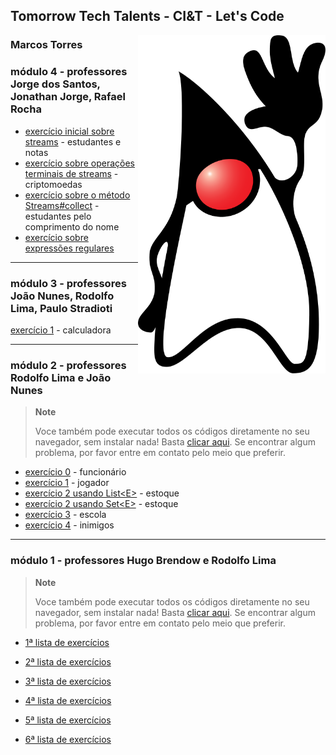 ## Tomorrow Tech Talents - CI&T - Let's Code

<img width="300px" align="right" src="https://raw.githubusercontent.com/TomorrowTechTalents/.github/development/Duke_(Java_mascot)_waving.svg"/>

### Marcos Torres

### módulo 4 - professores Jorge dos Santos, Jonathan Jorge, Rafael Rocha

- [exercício inicial sobre streams](https://github.com/TomorrowTechTalents/module4/tree/development/src/streams) - estudantes e notas
- [exercício sobre operações terminais de streams](https://github.com/TomorrowTechTalents/module4/tree/development/src/cryptosimulator) - criptomoedas
- [exercício sobre o método Streams#collect](https://github.com/TomorrowTechTalents/module4/tree/development/src/collector) - estudantes pelo comprimento do nome
- [exercício sobre expressões regulares](https://github.com/TomorrowTechTalents/module4/tree/development/src/regularexpressions)

---

### módulo 3 - professores João Nunes,  Rodolfo Lima, Paulo Stradioti

[exercício 1](https://github.com/TomorrowTechTalents/module3/tree/development/src/exercise01) - calculadora

---

### módulo 2 - professores Rodolfo Lima e João Nunes

> **Note**
> 
> Voce também pode executar todos os códigos diretamente no seu navegador, sem instalar nada! Basta [clicar aqui](https://replit.com/@MarcosTorres7/module2). Se encontrar algum problema, por favor entre em contato pelo meio que preferir.

- [exercício 0](https://github.com/TomorrowTechTalents/modulo2/tree/development/src/Exercise00) - funcionário
- [exercício 1](https://github.com/TomorrowTechTalents/modulo2/tree/development/src/Exercise01) - jogador
- [exercício 2 usando List\<E\>](https://github.com/TomorrowTechTalents/modulo2/blob/development/src/Exercise02/Exercise02List.java) - estoque
- [exercício 2 usando Set\<E\>](https://github.com/TomorrowTechTalents/modulo2/blob/development/src/Exercise02/Exercise02Set.java) - estoque
- [exercício 3](https://github.com/TomorrowTechTalents/modulo2/tree/development/src/exercise03) - escola
- [exercício 4](https://github.com/TomorrowTechTalents/modulo2/tree/development/src/exercise04) - inimigos

---

### módulo 1 - professores Hugo Brendow e Rodolfo Lima

> **Note**
> 
> Voce também pode executar todos os códigos diretamente no seu navegador, sem instalar nada! Basta [clicar aqui](https://replit.com/@MarcosTorres7/module1). Se encontrar algum problema, por favor entre em contato pelo meio que preferir.

- [1ª lista de exercícios](https://github.com/TomorrowTechTalents/listas_de_exercicios/tree/development/src/lista_de_exercícios01)

- [2ª lista de exercícios](https://github.com/TomorrowTechTalents/listas_de_exercicios/tree/development/src/lista_de_exercícios02)

- [3ª lista de exercícios](https://github.com/TomorrowTechTalents/listas_de_exercicios/tree/development/src/lista_de_exercícios03)

- [4ª lista de exercícios](https://github.com/TomorrowTechTalents/listas_de_exercicios/tree/development/src/lista_de_exercícios04)

- [5ª lista de exercícios](https://github.com/TomorrowTechTalents/listas_de_exercicios/tree/development/src/lista_de_exercícios05)

- [6ª lista de exercícios](https://github.com/TomorrowTechTalents/listas_de_exercicios/tree/development/src/lista_de_exercícios06)

<!--

**Here are some ideas to get you started:**

🙋‍♀️ A short introduction - what is your organization all about?
🌈 Contribution guidelines - how can the community get involved?
👩‍💻 Useful resources - where can the community find your docs? Is there anything else the community should know?
🍿 Fun facts - what does your team eat for breakfast?
🧙 Remember, you can do mighty things with the power of [Markdown](https://docs.github.com/github/writing-on-github/getting-started-with-writing-and-formatting-on-github/basic-writing-and-formatting-syntax)
-->
